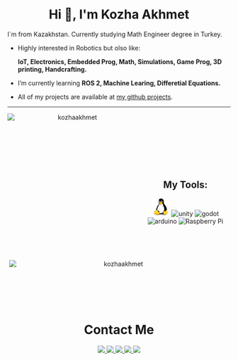 <h1 align="center">Hi 👋, I'm Kozha Akhmet</h1>
I`m from Kazakhstan. Currently studying Math Engineer degree in Turkey. 


- Highly interested in Robotics but olso like:

     **IoT, Electronics, Embedded Prog, Math, Simulations, Game Prog, 3D printing, Handcrafting.**

- I’m currently learning **ROS 2, Machine Learing, Differetial Equations.**

- All of my projects are available at [my github projects](https://github.com/stars/KozhaAkhmet/lists/mortar-board-projects).

---

<div align="center">
	<div>
		<img align="left"
			src="https://github-readme-stats.vercel.app/api/top-langs?username=kozhaakhmet&show_icons=true&locale=en&hide=shaderlab&theme=tokyonight&layout=&langs_count=20&custom_title=&card_width=2&hide_progress=&hide_title=true&disable_animations=true&hide_border=true"
			alt="kozhaakhmet" 
			height="330"
			width ="300" />
		<img align="right"
			src="https://github-readme-stats.vercel.app/api?username=kozhaakhmet&show_icons=true&locale=en&theme=tokyonight&hide=contribs&show_icons=true&hide_border=true&hide_rank=true&card_width=&custom_title=&hide_title=true"
			alt="kozhaakhmet"
			height="140"
			width="500" />
		</div>
	</div>

<div  align="center" >
	<br><br><br><br><br><br><br>
	<h2>My Tools:</h2>
		<img
			src="https://raw.githubusercontent.com/devicons/devicon/master/icons/linux/linux-original.svg"
			alt="linux" width="40" height="40" /> 
		<img
			src="https://www.vectorlogo.zone/logos/unity3d/unity3d-icon.svg" 
			alt="unity" width="40" height="40" />
		<img
			src="https://www.vectorlogo.zone/logos/godotengine/godotengine-icon.svg" 
			alt="godot" width="40" height="40" />
		<img
			src="https://cdn.worldvectorlogo.com/logos/arduino-1.svg" 
			alt="arduino" width="40" height="40" /> 
		<img
			src="https://www.vectorlogo.zone/logos/raspberrypi/raspberrypi-icon.svg"
			alt="Raspberry Pi" width="40" height="40" /> 
 </div>


<div align="center">
	<br><br>
    <h1 align="center">Contact Me</h1>
    <a href="https://www.linkedin.com/in/kozha-akhmet-abdramanov-891144197">
		<img src="https://img.shields.io/badge/linkedin-%230077B5.svg?&style=for-the-badge&logo=linkedin&logoColor=white">
		</a>
	<a href="mailto:kozha.akhmt@gmail.com">
		<img src="https://img.shields.io/badge/Gmail-%23b01a1a.svg?&style=for-the-badge&logo=google&logoColor=white">
		</a>
	<a href="https://instagram.com/kozhakhmt">
		<img src="https://img.shields.io/badge/Instagram-%23d21b49.svg?&style=for-the-badge&logo=instagram&logoColor=white">
		</a>
	<a href="https://www.youtube.com/channel/UCjY5s1luoFM2eUnsywFI9AA">
		<img src="https://img.shields.io/badge/Youtube-%23d83535.svg?&style=for-the-badge&logo=Youtube&logoColor=white">
		</a>
	<a href="https://www.hackerrank.com/kozha24082001">
		<img src="https://img.shields.io/badge/HR-%2327820a.svg?&style=for-the-badge&logo=Hackerrank&logoColor=white">
		</a>
	</div>
